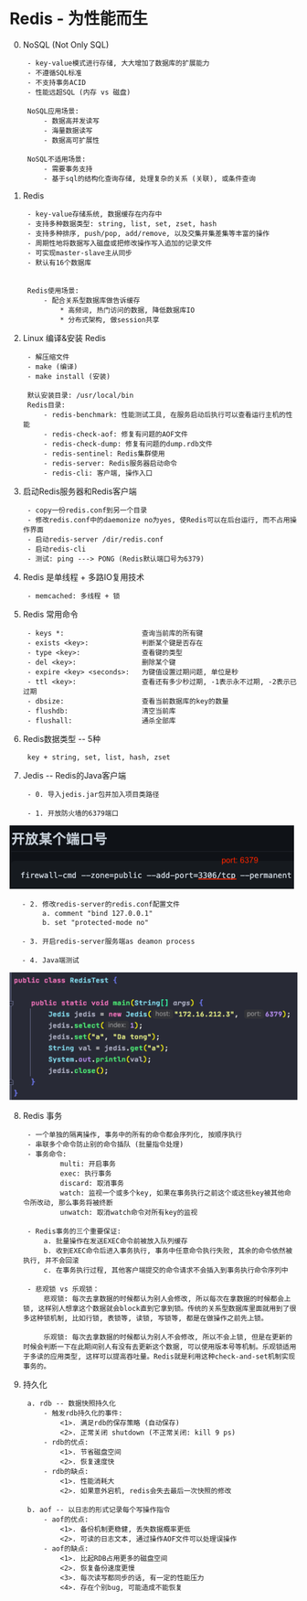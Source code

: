# Redis - 为性能而生


0. NoSQL (Not Only SQL)

        - key-value模式进行存储, 大大增加了数据库的扩展能力
        - 不遵循SQL标准
        - 不支持事务ACID
        - 性能远超SQL (内存 vs 磁盘)
        
        NoSQL应用场景: 
            - 数据高并发读写
            - 海量数据读写
            - 数据高可扩展性
        
        NoSQL不适用场景:
            - 需要事务支持
            - 基于sql的结构化查询存储, 处理复杂的关系 (关联), 或条件查询
       
       
1. Redis

        - key-value存储系统, 数据缓存在内存中
        - 支持多种数据类型: string, list, set, zset, hash
        - 支持多种排序, push/pop, add/remove, 以及交集并集差集等丰富的操作
        - 周期性地将数据写入磁盘或把修改操作写入追加的记录文件
        - 可实现master-slave主从同步
        - 默认有16个数据库
        
        
        Redis使用场景:
            - 配合关系型数据库做告诉缓存
                * 高频词, 热门访问的数据, 降低数据库IO
                * 分布式架构, 做session共享
    
    
2. Linux 编译&安装 Redis
        
        - 解压缩文件
        - make (编译)
        - make install (安装)
        
        默认安装目录: /usr/local/bin
        Redis目录:
            - redis-benchmark: 性能测试工具, 在服务启动后执行可以查看运行主机的性能
            - redis-check-aof: 修复有问题的AOF文件
            - redis-check-dump: 修复有问题的dump.rdb文件
            - redis-sentinel: Redis集群使用
            - redis-server: Redis服务器启动命令
            - redis-cli: 客户端, 操作入口


3. 启动Redis服务器和Redis客户端

        - copy一份redis.conf到另一个目录
        - 修改redis.conf中的daemonize no为yes, 使Redis可以在后台运行, 而不占用操作界面
        - 启动redis-server /dir/redis.conf
        - 启动redis-cli
        - 测试: ping ---> PONG (Redis默认端口号为6379)


4. Redis 是单线程 + 多路IO复用技术

        - memcached: 多线程 + 锁
        

5. Redis 常用命令
    
        - keys *:                   查询当前库的所有键
        - exists <key>:             判断某个键是否存在
        - type <key>:               查看键的类型
        - del <key>:                删除某个键
        - expire <key> <seconds>:   为键值设置过期问题, 单位是秒
        - ttl <key>:                查看还有多少秒过期, -1表示永不过期, -2表示已过期
        - dbsize:                   查看当前数据库的key的数量
        - flushdb:                  清空当前库
        - flushall:                 通杀全部库
        
        
6. Redis数据类型 -- 5种

        key + string, set, list, hash, zset


7. Jedis -- Redis的Java客户端
        
        - 0. 导入jedis.jar包并加入项目类路径

        - 1. 开放防火墙的6379端口
![openFireWallPort6379](imagePool/openFireWallPort6379.png)
        
       - 2. 修改redis-server的redis.conf配置文件
            a. comment "bind 127.0.0.1"
            b. set "protected-mode no"
        
       - 3. 开启redis-server服务端as deamon process
        
       - 4. Java端测试
![jedisTest](imagePool/jedisTest.png)
        

8. Redis 事务

        - 一个单独的隔离操作, 事务中的所有的命令都会序列化, 按顺序执行
        - 串联多个命令防止别的命令插队 (批量指令处理)
        - 事务命令: 
                multi: 开启事务
                exec: 执行事务
                discard: 取消事务
                watch: 监视一个或多个key, 如果在事务执行之前这个或这些key被其他命令所改动, 那么事务将被终断
                unwatch: 取消watch命令对所有key的监视
                
        - Redis事务的三个重要保证:
            a. 批量操作在发送EXEC命令前被放入队列缓存
            b. 收到EXEC命令后进入事务执行, 事务中任意命令执行失败, 其余的命令依然被执行, 并不会回滚
            c. 在事务执行过程, 其他客户端提交的命令请求不会插入到事务执行命令序列中
            
        - 悲观锁 vs 乐观锁：
            悲观锁: 每次去拿数据的时候都认为别人会修改, 所以每次在拿数据的时候都会上锁, 这样别人想拿这个数据就会block直到它拿到锁。传统的关系型数据库里面就用到了很多这种锁机制, 比如行锁, 表锁等, 读锁, 写锁等, 都是在做操作之前先上锁。
            
            乐观锁: 每次去拿数据的时候都认为别人不会修改, 所以不会上锁, 但是在更新的时候会判断一下在此期间别人有没有去更新这个数据, 可以使用版本号等机制。乐观锁适用于多读的应用类型, 这样可以提高吞吐量。Redis就是利用这种check-and-set机制实现事务的。
    

9. 持久化
    
        a. rdb -- 数据快照持久化
            - 触发rdb持久化的事件: 
                <1>. 满足rdb的保存策略 (自动保存)
                <2>. 正常关闭 shutdown (不正常关闭: kill 9 ps)
            - rdb的优点:
                <1>. 节省磁盘空间
                <2>. 恢复速度快
            - rdb的缺点:
                <1>. 性能消耗大
                <2>. 如果意外宕机, redis会失去最后一次快照的修改
        
        b. aof -- 以日志的形式记录每个写操作指令
            - aof的优点:
                <1>. 备份机制更稳健, 丢失数据概率更低
                <2>. 可读的日志文本, 通过操作AOF文件可以处理误操作
            - aof的缺点:
                <1>. 比起RDB占用更多的磁盘空间
                <2>. 恢复备份速度更慢
                <3>. 每次读写都同步的话, 有一定的性能压力
                <4>. 存在个别bug, 可能造成不能恢复

